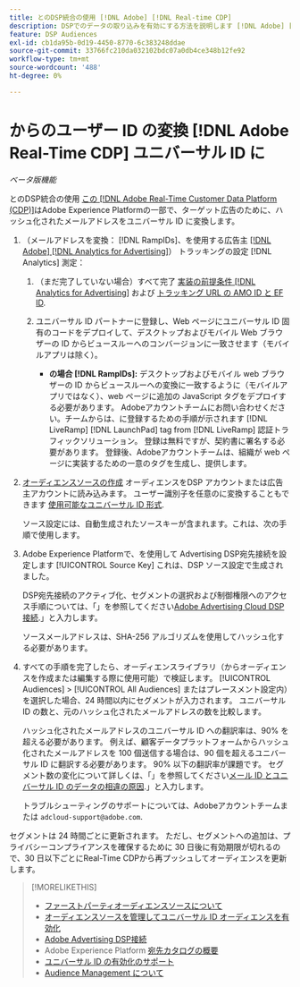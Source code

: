 ```yaml
---
title: とのDSP統合の使用 [!DNL Adobe] [!DNL Real-time CDP]
description: DSPでのデータの取り込みを有効にする方法を説明します [!DNL Adobe] [!DNL Real-time CDP] ファーストパーティセグメント。
feature: DSP Audiences
exl-id: cb1da95b-0d19-4450-8770-6c383248ddae
source-git-commit: 33766fc210da032102bdc07a0db4ce348b12fe92
workflow-type: tm+mt
source-wordcount: '488'
ht-degree: 0%

---
```


# からのユーザー ID の変換 [!DNL Adobe Real-Time CDP] ユニバーサル ID に

*ベータ版機能*

とのDSP統合の使用 [この [!DNL Adobe Real-Time Customer Data Platform (CDP)]](https://experienceleague.adobe.com/docs/experience-platform/rtcdp/overview.html)はAdobe Experience Platformの一部で、ターゲット広告のために、ハッシュ化されたメールアドレスをユニバーサル ID に変換します。

1. （メールアドレスを変換： [!DNL RampIDs]<!-- or [!DNL ID5] IDs -->、を使用する広告主 [[!DNL Adobe] [!DNL Analytics for Advertising]](/help/integrations/analytics/overview.md)） トラッキングの設定 [!DNL Analytics] 測定：

   1. （まだ完了していない場合）すべて完了 [実装の前提条件 [!DNL Analytics for Advertising]](/help/integrations/analytics/prerequisites.md) および [トラッキング URL の AMO ID と EF ID](/help/integrations/analytics/ids.md).

   1. ユニバーサル ID パートナーに登録し、Web ページにユニバーサル ID 固有のコードをデプロイして、デスクトップおよびモバイル Web ブラウザーの ID からビュースルーへのコンバージョンに一致させます（モバイルアプリは除く）。

      * **の場合 [!DNL RampIDs]:** デスクトップおよびモバイル web ブラウザーの ID からビュースルーへの変換に一致するように（モバイルアプリではなく）、web ページに追加の JavaScript タグをデプロイする必要があります。 Adobeアカウントチームにお問い合わせください。チームからは、に登録するための手順が示されます [!DNL LiveRamp] [!DNL LaunchPad] tag from [!DNL LiveRamp] 認証トラフィックソリューション。 登録は無料ですが、契約書に署名する必要があります。 登録後、Adobeアカウントチームは、組織が web ページに実装するための一意のタグを生成し、提供します。

1. [オーディエンスソースの作成](source-manage.md) オーディエンスをDSP アカウントまたは広告主アカウントに読み込みます。 ユーザー識別子を任意のに変換することもできます [使用可能なユニバーサル ID 形式](source-about.md).

   ソース設定には、自動生成されたソースキーが含まれます。これは、次の手順で使用します。

1. Adobe Experience Platformで、を使用して Advertising DSP宛先接続を設定します [!UICONTROL Source Key] これは、DSP ソース設定で生成されました。

   DSP宛先接続のアクティブ化、セグメントの選択および制御権限へのアクセス手順については、「」を参照してください[Adobe Advertising Cloud DSP接続](https://experienceleague.adobe.com/docs/experience-platform/destinations/catalog/advertising/adobe-advertising-cloud-connection.html).」と入力します。

   ソースメールアドレスは、SHA-256 アルゴリズムを使用してハッシュ化する必要があります。

1. すべての手順を完了したら、オーディエンスライブラリ（からオーディエンスを作成または編集する際に使用可能）で検証します。 [!UICONTROL Audiences] > [!UICONTROL All Audiences] またはプレースメント設定内）を選択した場合、24 時間以内にセグメントが入力されます。 ユニバーサル ID の数と、元のハッシュ化されたメールアドレスの数を比較します。

   ハッシュ化されたメールアドレスのユニバーサル ID への翻訳率は、90% を超える必要があります。 例えば、顧客データプラットフォームからハッシュ化されたメールアドレスを 100 個送信する場合は、90 個を超えるユニバーサル ID に翻訳する必要があります。 90% 以下の翻訳率が課題です。 セグメント数の変化について詳しくは、「」を参照してください[メール ID とユニバーサル ID のデータの相違の原因](#universal-ids-data-variances).」と入力します。

   トラブルシューティングのサポートについては、Adobeアカウントチームまたは `adcloud-support@adobe.com`.

セグメントは 24 時間ごとに更新されます。 ただし、セグメントへの追加は、プライバシーコンプライアンスを確保するために 30 日後に有効期限が切れるので、30 日以下ごとにReal-Time CDPから再プッシュしてオーディエンスを更新します。

>[!MORELIKETHIS]
>
>* [ファーストパーティオーディエンスソースについて](/help/dsp/audiences/sources/source-about.md)
>* [オーディエンスソースを管理してユニバーサル ID オーディエンスを有効化](source-manage.md)
>* [Adobe Advertising DSP接続](https://experienceleague.adobe.com/docs/experience-platform/destinations/catalog/advertising/adobe-advertising-cloud-connection.html)
>* Adobe Experience Platform [宛先カタログの概要](https://experienceleague.adobe.com/docs/experience-platform/destinations/catalog/overview.html)
>* [ユニバーサル ID の有効化のサポート](/help/dsp/audiences/universal-ids.md)
>* [Audience Management について](/help/dsp/audiences/audience-about.md)
